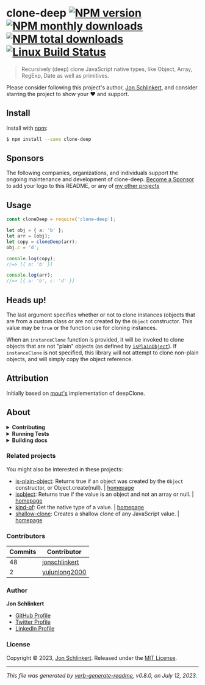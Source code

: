 # clone-deep [![NPM version](https://img.shields.io/npm/v/clone-deep.svg?style=flat)](https://www.npmjs.com/package/clone-deep) [![NPM monthly downloads](https://img.shields.io/npm/dm/clone-deep.svg?style=flat)](https://npmjs.org/package/clone-deep) [![NPM total downloads](https://img.shields.io/npm/dt/clone-deep.svg?style=flat)](https://npmjs.org/package/clone-deep) [![Linux Build Status](https://img.shields.io/travis/jonschlinkert/clone-deep.svg?style=flat&label=Travis)](https://travis-ci.org/jonschlinkert/clone-deep)

> Recursively (deep) clone JavaScript native types, like Object, Array, RegExp, Date as well as primitives.

Please consider following this project's author, [Jon Schlinkert](https://github.com/jonschlinkert), and consider starring the project to show your :heart: and support.

## Install
Install with [npm](https://www.npmjs.com/):

```sh
$ npm install --save clone-deep
```

## Sponsors

The following companies, organizations, and individuals support the ongoing maintenance and development of clone-deep. [Become a Sponsor](https://github.com/sponsors/jonschlinkert) to add your logo to this README, or any of [my other projects](https://github.com/jonschlinkert?tab=repositories&q=&type=&language=&sort=stargazers)

## Usage

```js
const cloneDeep = require('clone-deep');

let obj = { a: 'b' };
let arr = [obj];
let copy = cloneDeep(arr);
obj.c = 'd';

console.log(copy);
//=> [{ a: 'b' }]

console.log(arr);
//=> [{ a: 'b', c: 'd' }]
```

## Heads up!

The last argument specifies whether or not to clone instances (objects that are from a custom class or are not created by the `Object` constructor. This value may be `true` or the function use for cloning instances.

When an `instanceClone` function is provided, it will be invoked to clone objects that are not "plain" objects (as defined by [`isPlainObject`](#isPlainObject)). If `instanceClone` is not specified, this library will not attempt to clone non-plain objects, and will simply copy the object reference.

## Attribution

Initially based on [mout's](https://github.com/mout/mout) implementation of deepClone.

## About
<details>
  <summary><strong>Contributing</strong></summary>

Pull requests and stars are always welcome. For bugs and feature requests, [please create an issue](../../issues/new).

</details>

<details>
  <summary><strong>Running Tests</strong></summary>

Running and reviewing unit tests is a great way to get familiarized with a library and its API. You can install dependencies and run tests with the following command:

```sh
$ npm install && npm test
```

</details>

<details>
  <summary><strong>Building docs</strong></summary>

_(This project's readme.md is generated by [verb](https://github.com/verbose/verb-generate-readme), please don't edit the readme directly. Any changes to the readme must be made in the [.verb.md](.verb.md) readme template.)_

To generate the readme, run the following command:

```sh
$ npm install -g verbose/verb#dev verb-generate-readme && verb
```

</details>

### Related projects

You might also be interested in these projects:

- [is-plain-object](https://www.npmjs.com/package/is-plain-object): Returns true if an object was created by the `Object` constructor, or Object.create(null). | [homepage](https://github.com/jonschlinkert/is-plain-object "Returns true if an object was created by the `Object` constructor, or Object.create(null).")
- [isobject](https://www.npmjs.com/package/isobject): Returns true if the value is an object and not an array or null. | [homepage](https://github.com/jonschlinkert/isobject "Returns true if the value is an object and not an array or null.")
- [kind-of](https://www.npmjs.com/package/kind-of): Get the native type of a value. | [homepage](https://github.com/jonschlinkert/kind-of "Get the native type of a value.")
- [shallow-clone](https://www.npmjs.com/package/shallow-clone): Creates a shallow clone of any JavaScript value. | [homepage](https://github.com/jonschlinkert/shallow-clone "Creates a shallow clone of any JavaScript value.")

### Contributors
| **Commits** | **Contributor** |
| --- | --- |
| 48 | [jonschlinkert](https://github.com/jonschlinkert) |
| 2  | [yujunlong2000](https://github.com/yujunlong2000) |

### Author
**Jon Schlinkert**
+ [GitHub Profile](https://github.com/jonschlinkert)
+ [Twitter Profile](https://twitter.com/jonschlinkert)
+ [LinkedIn Profile](https://linkedin.com/in/jonschlinkert)

### License
Copyright © 2023, [Jon Schlinkert](https://github.com/jonschlinkert).
Released under the [MIT License](LICENSE).

***

_This file was generated by [verb-generate-readme](https://github.com/verbose/verb-generate-readme), v0.8.0, on July 12, 2023._

